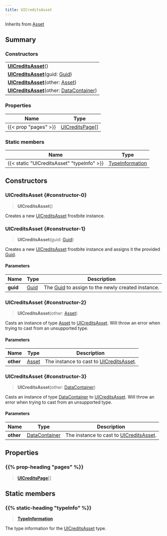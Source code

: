```yaml
---
title: UICreditsAsset
---
```


Inherits from [Asset](/vext/ref/fb/asset)

## Summary

### Constructors

|  |
| --- |
| **[UICreditsAsset](#constructor-0)**() |
| **[UICreditsAsset](#constructor-1)**(guid: [Guid](/vext/ref/shared/type/guid)) |
| **[UICreditsAsset](#constructor-2)**(other: [Asset](/vext/ref/fb/asset)) |
| **[UICreditsAsset](#constructor-3)**(other: [DataContainer](/vext/ref/shared/type/datacontainer)) |

### Properties

| Name | Type |
| ---- | ---- |
| {{< prop "pages" >}} | [UICreditsPage](/vext/ref/fb/uicreditspage)[] |

### Static members

| Name | Type |
| ---- | ---- |
| {{< static "UICreditsAsset" "typeInfo" >}} | [TypeInformation](/vext/ref/shared/type/typeinformation) |

## Constructors

### UICreditsAsset {#constructor-0}

> **UICreditsAsset**()

Creates a new [UICreditsAsset](/vext/ref/fb/uicreditsasset) frostbite instance.

### UICreditsAsset {#constructor-1}

> **UICreditsAsset**(guid: [Guid](/vext/ref/shared/type/guid))

Creates a new [UICreditsAsset](/vext/ref/fb/uicreditsasset) frostbite instance and assigns it the provided [Guid](/vext/ref/shared/type/guid).

#### Parameters

| Name | Type | Description |
| ---- | ---- | ----------- |
| **guid** | [Guid](/vext/ref/shared/type/guid) | The [Guid](/vext/ref/shared/type/guid) to assign to the newly created instance. |

### UICreditsAsset {#constructor-2}

> **UICreditsAsset**(other: [Asset](/vext/ref/fb/asset))

Casts an instance of type [Asset](/vext/ref/fb/asset) to [UICreditsAsset](/vext/ref/fb/uicreditsasset). Will throw an error when trying to cast from an unsupported type.

#### Parameters

| Name | Type | Description |
| ---- | ---- | ----------- |
| **other** | [Asset](/vext/ref/fb/asset) | The instance to cast to [UICreditsAsset](/vext/ref/fb/uicreditsasset). |

### UICreditsAsset {#constructor-3}

> **UICreditsAsset**(other: [DataContainer](/vext/ref/shared/type/datacontainer))

Casts an instance of type [DataContainer](/vext/ref/shared/type/datacontainer) to [UICreditsAsset](/vext/ref/fb/uicreditsasset). Will throw an error when trying to cast from an unsupported type.

#### Parameters

| Name | Type | Description |
| ---- | ---- | ----------- |
| **other** | [DataContainer](/vext/ref/shared/type/datacontainer) | The instance to cast to [UICreditsAsset](/vext/ref/fb/uicreditsasset). |

## Properties

### {{% prop-heading "pages" %}}

> **[UICreditsPage](/vext/ref/fb/uicreditspage)**[]

## Static members

### {{% static-heading "typeInfo" %}}

> **[TypeInformation](/vext/ref/shared/type/typeinformation)**

The type information for the [UICreditsAsset](/vext/ref/fb/uicreditsasset) type.

